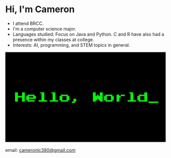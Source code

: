 # Hi, I'm Cameron
- I attend BRCC.
- I'm a computer science major.
- Languages studied: Focus on Java and Python. C and R have also had a presence within my classes at college.
- Interests: AI, programming, and STEM topics in general.

![Profile Picture](helloworld.jpeg)

email: cameronlc380@gmail.com

